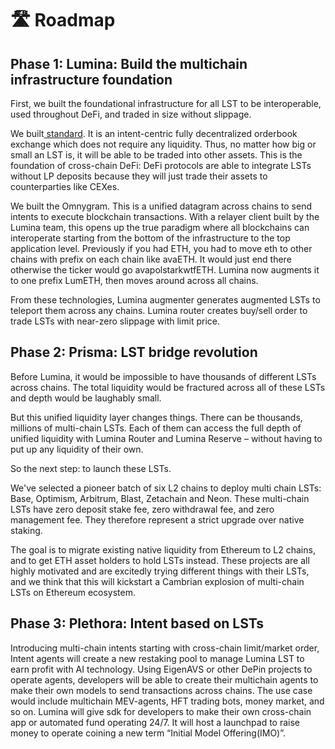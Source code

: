 # 🛣️ Roadmap

## Phase 1: Lumina: Build the multichain infrastructure foundation

First, we built the foundational infrastructure for all LST to be interoperable, used throughout DeFi, and traded in size without slippage.

We built[ standard](https://standardweb3.com/). It is an intent-centric fully decentralized orderbook exchange which does not require any liquidity. Thus, no matter how big or small an LST is, it will be able to be traded into other assets. This is the foundation of cross-chain DeFi: DeFi protocols are able to integrate LSTs without LP deposits because they will just trade their assets to counterparties like CEXes.

We built the Omnygram. This is a unified datagram across chains to send intents to execute blockchain transactions. With a relayer client built by the Lumina team, this opens up the true paradigm where all blockchains can interoperate starting from the bottom of the infrastructure to the top application level. Previously if you had ETH, you had to move eth to other chains with prefix on each chain like avaETH. It would just end there otherwise the ticker would go avapolstarkwtfETH. Lumina now augments it to one prefix LumETH, then moves around across all chains.

From these technologies, Lumina augmenter generates augmented LSTs to teleport them across any chains. Lumina router creates buy/sell order to trade LSTs with near-zero slippage with limit price.&#x20;

## Phase 2: Prisma: LST bridge revolution

Before Lumina, it would be impossible to have thousands of different LSTs across chains. The total liquidity would be fractured across all of these LSTs and depth would be laughably small.

But this unified liquidity layer changes things. There can be thousands, millions of multi-chain LSTs. Each of them can access the full depth of unified liquidity with Lumina Router and Lumina Reserve – without having to put up any liquidity of their own.

So the next step: to launch these LSTs.

We've selected a pioneer batch of six L2 chains to deploy multi chain LSTs: Base, Optimism, Arbitrum, Blast, Zetachain and Neon. These multi-chain LSTs have zero deposit stake fee, zero withdrawal fee, and zero management fee. They therefore represent a strict upgrade over native staking.

The goal is to migrate existing native liquidity from Ethereum to L2 chains, and to get ETH asset holders to hold LSTs instead. These projects are all highly motivated and are excitedly trying different things with their LSTs, and we think that this will kickstart a Cambrian explosion of multi-chain LSTs on Ethereum ecosystem.

## Phase 3: Plethora: Intent based on LSTs

Introducing multi-chain intents starting with cross-chain limit/market order, Intent agents will create a new restaking pool to manage Lumina LST to earn profit with AI technology. Using EigenAVS or other DePin projects to operate agents, developers will be able to create their multichain agents to make their own models to send transactions across chains. The use case would include multichain MEV-agents, HFT trading bots, money market, and so on. Lumina will give sdk for developers to make their own cross-chain app or automated fund operating 24/7. It will host a launchpad to raise money to operate coining a new term “Initial Model Offering(IMO)”.
